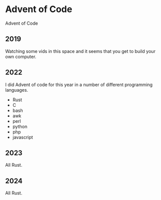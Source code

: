 # Advent of Code
Advent of Code

## 2019
Watching some vids in this space and it 
seems that you get to build your own computer.

## 2022
I did Advent of code for this year in a number of different programming languages.
- Rust
- C
- bash
- awk
- perl
- python
- php
- javascript

## 2023
All Rust.

## 2024
All Rust.
